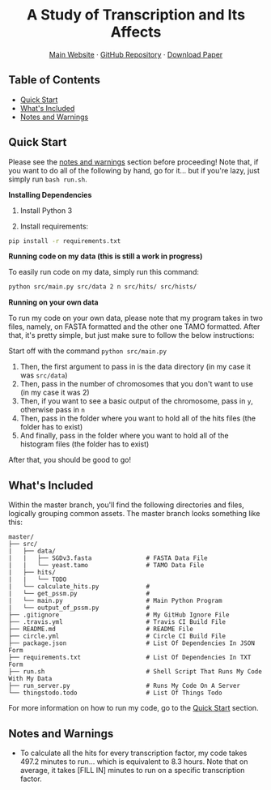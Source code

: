 <p align="center">
  <h1 align="center">A Study of Transcription and Its Affects</h1>

  <p align="center">
    <a href="https://johnletey.github.io/A-Study-of-Transcription-and-Its-Affects">Main Website</a>
    ·
    <a href="https://github.com/johnletey/A-Study-of-Transcription-and-Its-Affects">GitHub Repository</a>
    ·
    <a href="https://github.com/johnletey/A-Study-of-Transcription-and-Its-Affects/raw/master/paper/main.pdf">Download Paper</a>
  </p>
</p>

## Table of Contents

<!-- - [Overview](#overview) -->
- [Quick Start](#quick-start)
- [What's Included](#whats-included)
- [Notes and Warnings](#notes-and-warnings)
<!-- - [Status](#status) -->

<!-- ## Overview -->

<!-- Transcription is the process of converting DNA into RNA. There are molecules called transcription factors, which, their whole point of existence is to bind to DNA. Transcription factors have a certain sequence they're looking for on the DNA (such as `AAAA`, `ACAC`, etc). Luckily, biologists have mapped out a probability matrix, a PSSM (**P**osition **S**pecific **S**coring **M**atrix), which when you plug in a string, of a certain length, from the DNA, it outputs a probability of the transcription factor binding to that string you plugged in. From the DNA (represented in chromosomes) and each transcription factor's unique PSSMs, you can calculate strong and weak hits. -->

<!-- CONTINUE WRITING OVERVIEW -->

## Quick Start

Please see the [notes and warnings](#notes-and-warnings) section before proceeding! Note that, if you want to do all of the following by hand, go for it... but if you're lazy, just simply run `bash run.sh`.

**Installing Dependencies**

1. Install Python 3

2. Install requirements:

```sh
pip install -r requirements.txt
```

**Running code on my data (this is still a work in progress)**

To easily run code on my data, simply run this command:

```sh
python src/main.py src/data 2 n src/hits/ src/hists/
```

**Running on your own data**

To run my code on your own data, please note that my program takes in two files, namely, on FASTA formatted and the other one TAMO formatted. After that, it's pretty simple, but just make sure to follow the below instructions:

Start off with the command `python src/main.py`

1. Then, the first argument to pass in is the data directory (in my case it was `src/data`)
2. Then, pass in the number of chromosomes that you don't want to use (in my case it was 2)
3. Then, if you want to see a basic output of the chromosome, pass in `y`, otherwise pass in `n`
4. Then, pass in the folder where you want to hold all of the hits files (the folder has to exist)
5. And finally, pass in the folder where you want to hold all of the histogram files (the folder has to exist)

After that, you should be good to go!

<!-- ## Status -->

<!-- <img src="https://cdn.travis-ci.org/images/favicon-c566132d45ab1a9bcae64d8d90e4378a.svg" width=24 height=24/> [![Travis Build Status][travis-image]][travis-url] <img src="https://circleci.com/favicon.ico" width=24 height=24/> [![Circle Build Status][circle-image]][circle-url] <img src="https://assets-cdn.github.com/favicon.ico" width=24 height=24/> [![GitHub Issues][issues-image]][issues-url] -->

<!-- [![Binder](https://mybinder.org/badge.svg)](https://mybinder.org/v2/gh/johnletey/A-Study-of-Transcription-and-Its-Affects-Demo/master) -->

<!-- <img src="https://ci.appveyor.com/favicon.ico" width=24 height=24/> [![Appveyor Build Status][appveyor-image]][appveyor-url] -->

<!-- [![Coded by John Letey][coded-by-image]][coded-by-url] -->

## What's Included

Within the master branch, you'll find the following directories and files, logically grouping common assets. The master branch looks something like this:

```
master/
├── src/
|   ├── data/
|   |   ├── SGDv3.fasta               # FASTA Data File
|   |   └── yeast.tamo                # TAMO Data File
|   ├── hits/
|   |   └── TODO
|   └── calculate_hits.py             #
|   └── get_pssm.py                   #
|   └── main.py                       # Main Python Program
|   └── output_of_pssm.py             #
├── .gitignore                        # My GitHub Ignore File
├── .travis.yml                       # Travis CI Build File
├── README.md                         # README File
├── circle.yml                        # Circle CI Build File
├── package.json                      # List Of Dependencies In JSON Form
├── requirements.txt                  # List Of Dependencies In TXT Form
├── run.sh                            # Shell Script That Runs My Code With My Data
├── run_server.py                     # Runs My Code On A Server
└── thingstodo.todo                   # List Of Things Todo
```

For more information on how to run my code, go to the [Quick Start](#quick-start) section.

## Notes and Warnings

* To calculate all the hits for every transcription factor, my code takes 497.2 minutes to run... which is equivalent to 8.3 hours. Note that on average, it takes [FILL IN] minutes to run on a specific transcription factor.

<!-- begin Badges -->

[travis-url]: https://travis-ci.org/johnletey/A-Study-of-Transcription-and-Its-Affects
[travis-image]: https://img.shields.io/travis/johnletey/A-Study-of-Transcription-and-Its-Affects/master.svg?style=flat-square

<!-- [appveyor-url]: https://ci.appveyor.com/project/johnletey/A-Study-of-Transcription-and-Its-Affects
[appveyor-image]: https://ci.appveyor.com/api/projects/status/?svg=true?style=flat-square -->

[circle-url]: https://circleci.com/gh/johnletey/A-Study-of-Transcription-and-Its-Affects
[circle-image]: https://img.shields.io/circleci/project/github/johnletey/A-Study-of-Transcription-and-Its-Affects/master.svg?style=flat-square

[issues-url]: https://github.com/johnletey/A-Study-of-Transcription-and-Its-Affects/issues
[issues-image]: https://img.shields.io/github/issues/johnletey/A-Study-of-Transcription-and-Its-Affects.svg?style=flat-square

<!-- [coded-by-url]: https://github.com/johnletey
[coded-by-image]: https://img.shields.io/badge/%3C%2F%3E%20by-John%20Letey-3085d6.svg?style=flat-square -->

<!-- end Badges -->
